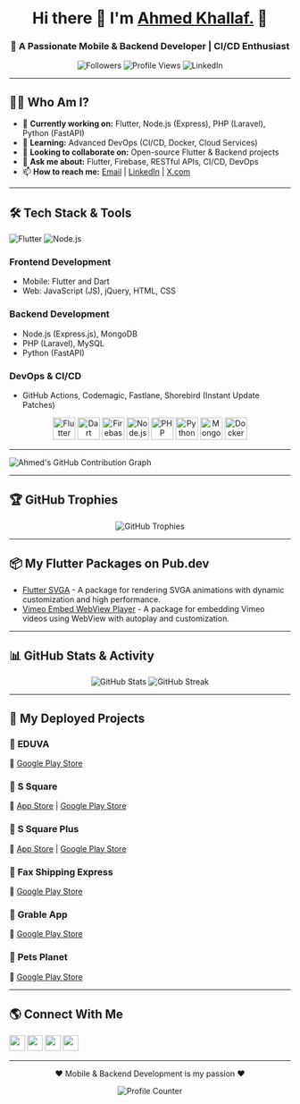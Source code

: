 <h1 align="center"> Hi there 👋 I'm <a href="https://5alafawyyy.github.io/"> Ahmed Khallaf.</a> 💪</h1>
<h3 align="center">🚀 A Passionate Mobile & Backend Developer | CI/CD Enthusiast</h3>

<p align="center">
  <img src="https://img.shields.io/github/followers/5alafawyyy?logo=github&label=Followers&style=social" alt="Followers" />
  <img src="https://komarev.com/ghpvc/?username=5alafawyyy&color=brightgreen" alt="Profile Views" />
  <img src="https://img.shields.io/badge/-Let's_Connect-blue?style=flat-square&logo=Linkedin&link=https://www.linkedin.com/in/ahmedkhallaf98" alt="LinkedIn" />
</p>

---

## 👨‍💻 **Who Am I?**

- 🔭 **Currently working on:** Flutter, Node.js (Express), PHP (Laravel), Python (FastAPI)
- 🌱 **Learning:** Advanced DevOps (CI/CD, Docker, Cloud Services)
- 👯 **Looking to collaborate on:** Open-source Flutter & Backend projects
- 💬 **Ask me about:** Flutter, Firebase, RESTful APIs, CI/CD, DevOps
- 📫 **How to reach me:** [Email](mailto:ahmedkhallaf1098@gmail.com) | [LinkedIn](https://www.linkedin.com/in/ahmedkhallaf98) | [X.com](https://x.com/Ahmed__Khallaf)

---

## 🛠 **Tech Stack & Tools**
![Flutter](https://img.shields.io/badge/Flutter-Expert-blue)
![Node.js](https://img.shields.io/badge/Node.js-Intermediate-green)

### **Frontend Development**
- Mobile: Flutter and Dart
- Web: JavaScript (JS), jQuery, HTML, CSS

### **Backend Development**
- Node.js (Express.js), MongoDB
- PHP (Laravel), MySQL
- Python (FastAPI)

### **DevOps & CI/CD**
- GitHub Actions, Codemagic, Fastlane, Shorebird (Instant Update Patches)

<p align="center">
  <a href="https://flutter.dev"><img src="https://www.vectorlogo.zone/logos/flutterio/flutterio-icon.svg" alt="Flutter" width="40" height="40"/></a>
  <a href="https://dart.dev"><img src="https://www.vectorlogo.zone/logos/dartlang/dartlang-icon.svg" alt="Dart" width="40" height="40"/></a>
  <a href="https://firebase.google.com"><img src="https://www.vectorlogo.zone/logos/firebase/firebase-icon.svg" alt="Firebase" width="40" height="40"/></a>
  <a href="https://nodejs.org"><img src="https://www.vectorlogo.zone/logos/nodejs/nodejs-icon.svg" alt="Node.js" width="40" height="40"/></a>
  <a href="https://php.net"><img src="https://www.vectorlogo.zone/logos/php/php-icon.svg" alt="PHP" width="40" height="40"/></a>
  <a href="https://www.python.org"><img src="https://www.vectorlogo.zone/logos/python/python-icon.svg" alt="Python" width="40" height="40"/></a>
  <a href="https://www.mongodb.com"><img src="https://www.vectorlogo.zone/logos/mongodb/mongodb-icon.svg" alt="MongoDB" width="40" height="40"/></a>
  <a href="https://www.docker.com"><img src="https://www.vectorlogo.zone/logos/docker/docker-icon.svg" alt="Docker" width="40" height="40"/></a>
</p>

---

![Ahmed's GitHub Contribution Graph](https://github-readme-activity-graph.vercel.app/graph?username=5alafawyyy&theme=react-dark)

---

## 🏆 **GitHub Trophies**

<p align="center">
  <img src="https://github-profile-trophy.vercel.app/?username=5alafawyyy&theme=darkhub&no-frame=false&no-bg=true&margin-w=4" alt="GitHub Trophies" />
</p>

---

## 📦 **My Flutter Packages on Pub.dev**

- [Flutter SVGA](https://pub.dev/packages/flutter_svga) - A package for rendering SVGA animations with dynamic customization and high performance.
- [Vimeo Embed WebView Player](https://pub.dev/packages/vimeo_embed_webview_player) - A package for embedding Vimeo videos using WebView with autoplay and customization.

---

## 📊 **GitHub Stats & Activity**

<p align="center">
  <img src="https://github-readme-stats.vercel.app/api?username=5alafawyyy&show_icons=true&count_private=true&theme=react&hide_border=true&bg_color=0D1117" alt="GitHub Stats" />
  <img src="https://streak-stats.demolab.com/?user=5alafawyyy&theme=dark&stroke=0000&background=060A0CD0" alt="GitHub Streak" />
</p>

---

## 🚀 **My Deployed Projects**

### 🌟 **EDUVA**  
📱 [Google Play Store](https://play.google.com/store/apps/details?id=com.mutqana.eduva&hl=en)

### 🌟 **S Square**  
📱 [App Store](https://apps.apple.com/eg/app/s-square/id1591739831) | [Google Play Store](https://play.google.com/store/apps/details?id=com.flasherCheetah.speedAndSuccess.speed_and_success&hl=en)

### 🌟 **S Square Plus**  
📱 [App Store](https://apps.apple.com/eg/app/s-square-plus/id1636308161) | [Google Play Store](https://play.google.com/store/apps/details?id=com.SSquare.EgyEDUAcademy)

### 🌟 **Fax Shipping Express**  
📱 [Google Play Store](https://play.google.com/store/apps/details?id=com.msar.fax_shipping_express)

### 🌟 **Grable App**  
📱 [Google Play Store](https://play.google.com/store/apps/details?id=com.msarweb.marble)

### 🌟 **Pets Planet**  
📱 [Google Play Store](https://play.google.com/store/apps/details?id=com.khalafawy.petsplanet&hl=en&gl=US)

---

## 🌎 **Connect With Me**

<p align="left">
  <a href="mailto:ahmedkhallaf1098@gmail.com"><img src="https://www.vectorlogo.zone/logos/gmail/gmail-tile.svg" width="28px" /></a>
  <a href="https://www.linkedin.com/in/ahmedkhallaf98"><img src="https://www.vectorlogo.zone/logos/linkedin/linkedin-tile.svg" width="28px" /></a>
  <a href="https:/x.com/Ahmed__Khallaf"><img src="https://www.vectorlogo.zone/logos/twitter/twitter-tile.svg" width="28px" /></a>
  <a href="https://wa.me/+201026701059"><img src="https://www.vectorlogo.zone/logos/whatsapp/whatsapp-tile.svg" width="28px" /></a>
</p>

---

<p align="center">❤ Mobile & Backend Development is my passion ❤</p>
<p align="center">
  <img align="center" src="https://profile-counter.glitch.me/5alafawyyy/count.svg" alt="Profile Counter" />
</p>
